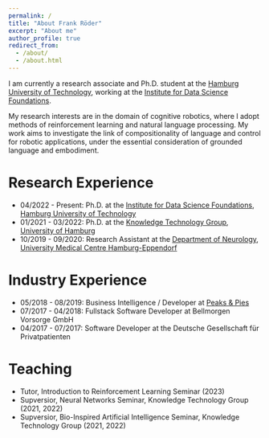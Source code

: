```yaml
---
permalink: /
title: "About Frank Röder"
excerpt: "About me"
author_profile: true
redirect_from:
  - /about/
  - /about.html
---
```



I am currently a research associate and Ph.D. student at the
[Hamburg University of Technology](https://www.tuhh.de/), working at the
[Institute for Data Science Foundations](https://www.dsf.tuhh.de).

My research interests are in the domain of cognitive robotics, where I adopt methods of
reinforcement learning and natural language processing.
My work aims to investigate the link of compositionality of language and control for robotic applications,
under the essential consideration of grounded language and embodiment.

Research Experience
======
* 04/2022 - Present: Ph.D. at the [Institute for Data Science Foundations](https://www.dsf.tuhh.de), [Hamburg University of Technology](https://www.tuhh.de/)
* 01/2021 - 03/2022: Ph.D. at the [Knowledge Technology Group](https://www.inf.uni-hamburg.de/en/inst/ab/wtm/), [University of Hamburg](https://www.inf.uni-hamburg.de/en)
* 10/2019 - 09/2020: Research Assistant at the [Department of Neurology](https://www.uke.de/english/departments-institutes/departments/neurology/index.html), [University Medical Centre Hamburg-Eppendorf](https://www.uke.de)

Industry Experience
======

* 05/2018 - 08/2019: Business Intelligence / Developer at [Peaks & Pies](https://peaksandpies.com)
* 07/2017 - 04/2018: Fullstack Software Developer at Bellmorgen Vorsorge GmbH
* 04/2017 - 07/2017: Software Developer at the Deutsche Gesellschaft für Privatpatienten

Teaching
======
* Tutor, Introduction to Reinforcement Learning Seminar (2023)
* Supversior, Neural Networks Seminar, Knowledge Technology Group (2021, 2022)
* Supversior, Bio-Inspired Artificial Intelligence Seminar, Knowledge Technology Group (2021, 2022)
